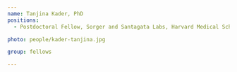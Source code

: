 ```yaml
---
name: Tanjina Kader, PhD
positions:
  - Postdoctoral Fellow, Sorger and Santagata Labs, Harvard Medical School

photo: people/kader-tanjina.jpg

group: fellows

---
```

